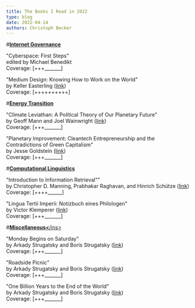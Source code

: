 ```yaml
---
title: The Books I Read in 2022
type: blog
date: 2022-04-14
authors: Christoph Becker
---
```


#<ins>**Internet Governance**</ins>

"Cyberspace: First Steps"<br/>
edited by Michael Benedikt<br/>
Coverage: [+++\_\_\_\_\_\_\_]

"Medium Design: Knowing How to Work on the World"<br/>
by Keller Easterling ([link](https://www.versobooks.com/books/3245-medium-design))<br/>
Coverage: [++++++++++]

#<ins>**Energy Transition**</ins>

"Climate Leviathan: A Political Theory of Our Planetary Future"<br/>
by Geoff Mann and Joel Wainwright ([link](https://www.versobooks.com/books/3138-climate-leviathan))<br/>
Coverage: [+++\_\_\_\_\_\_\_]

"Planetary Improvement: Cleantech Entrepreneurship and the Contradictions of Green Capitalism"<br/>
by Jesse Goldstein ([link](https://mitpress.mit.edu/books/planetary-improvement))<br/>
Coverage: [+++\_\_\_\_\_\_\_]

#<ins>**Computational Linguistics**</ins>

"Introduction to Information Retrieval""<br/>
by Christopher D. Manning, Prabhakar Raghavan, and Hinrich Schütze ([link](https://www.cambridge.org/highereducation/books/introduction-to-information-retrieval/669D108D20F556C5C30957D63B5AB65C#overview))<br/>
Coverage: [++++\_\_\_\_\_\_]

"Lingua Tertii Imperii: Notizbuch eines Philologen"<br/>
by Victor Klemperer ([link](https://www.reclam.de/detail/978-3-15-020624-9/Klemperer__Victor/LTI))<br/>
Coverage: [+++\_\_\_\_\_\_\_]


#<ins>**Miscellaneous<**/ins>

"Monday Begins on Saturday"<br/>
by Arkady Strugatsky and Boris Strugatsky ([link](https://en.wikipedia.org/wiki/Monday_Begins_on_Saturday))<br/>
Coverage: [+++\_\_\_\_\_\_\_]

"Roadside Picnic"<br/>
by Arkady Strugatsky and Boris Strugatsky ([link](https://en.wikipedia.org/wiki/Roadside_Picnic))<br/>
Coverage: [+++\_\_\_\_\_\_\_]

"One Billion Years to the End of the World"<br/>
by Arkady Strugatsky and Boris Strugatsky ([link](https://www.penguin.co.uk/books/320/320603/one-billion-years-to-the-end-of-the-world/9780241472477.html))<br/>
Coverage: [+++\_\_\_\_\_\_\_]
